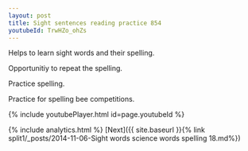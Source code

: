 ```yaml
---
layout: post
title: Sight sentences reading practice 854
youtubeId: TrwHZo_ohZs
---
```

 
 
Helps to learn sight words and their spelling.

Opportunitiy to repeat the spelling. 

Practice spelling. 
 
Practice for spelling bee competitions. 
 
{% include youtubePlayer.html id=page.youtubeId %}
 
 
{% include analytics.html %} 
[Next]({{ site.baseurl }}{% link  split1/_posts/2014-11-06-Sight words science words spelling 18.md%})
 
